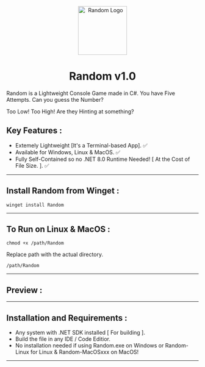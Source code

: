 <p align="center">
  <img src="https://github.com/Chill-Astro/Random/blob/main/Random.ico" width="128px" height="128px" alt="Random Logo">
</p>
<h1 align="center">Random v1.0</h1>

Random is a Lightweight Console Game made in C#. You have Five Attempts. Can you guess the Number?

Too Low! Too High! Are they Hinting at something?

## Key Features :

- Extemely Lightweight [It's a Terminal-based App]. ✅
- Available for Windows, Linux & MacOS. ✅
- Fully Self-Contained so no .NET 8.0 Runtime Needed! [ At the Cost of File Size. ]. ✅

---

## Install Random from Winget : 

    winget install Random

---

## To Run on Linux & MacOS : 

    chmod +x /path/Random 

Replace path with the actual directory.

    /path/Random

---

## Preview :



---

## Installation and Requirements :

- Any system with .NET SDK installed [ For building ].
- Build the file in any IDE / Code Editior.
- No installation needed if using Random.exe on Windows or Random-Linux for Linux & Random-MacOSxxx on MacOS!

---
